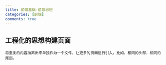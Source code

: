 ```yaml
---
title: 前端基础-前端思想
categories: [前端]
comments: true
---
```


## ⼯程化的思想构建⻚⾯

```
将重复的内容抽离出来单独作为⼀个⽂件，让更多的⻚⾯进⾏引⼊，⽐如，相同的头部，相同的尾部。
```